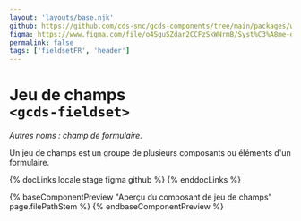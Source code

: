 ```yaml
---
layout: 'layouts/base.njk'
github: https://github.com/cds-snc/gcds-components/tree/main/packages/web/src/components/gcds-fieldset
figma: https://www.figma.com/file/o4SguSZdar2CCFzSkWNrmB/Syst%C3%A8me-de-design-GC?type=design&node-id=114-2817&mode=design&t=1DaL24vHpjRRfHHm-0
permalink: false
tags: ['fieldsetFR', 'header']
---
```


# Jeu de champs <br>`<gcds-fieldset>`

_Autres noms : champ de formulaire._

Un jeu de champs est un groupe de plusieurs composants ou éléments d'un formulaire.

{% docLinks locale stage figma github %}
{% enddocLinks %}

{% baseComponentPreview "Aperçu du composant de jeu de champs" page.filePathStem %}
{% endbaseComponentPreview %}
